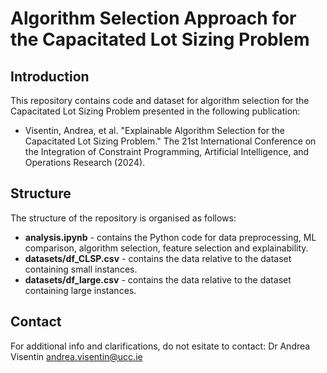 # Algorithm Selection Approach for the Capacitated Lot Sizing Problem

## Introduction
This repository contains code and dataset for algorithm selection for the Capacitated Lot Sizing Problem presented in the following publication:
* Visentin, Andrea, et al. "Explainable Algorithm Selection for the Capacitated Lot Sizing Problem." The 21st International Conference on the Integration of Constraint Programming, Artificial Intelligence,
and Operations Research (2024).

## Structure
The structure of the repository is organised as follows:
* **analysis.ipynb** - contains the Python code for data preprocessing, ML comparison, algorithm selection, feature selection and explainability.
* **datasets/df_CLSP.csv** - contains the data relative to the dataset containing small instances.
* **datasets/df_large.csv** - contains the data relative to the dataset containing large instances.

## Contact 
For additional info and clarifications, do not esitate to contact:
Dr Andrea Visentin
andrea.visentin@ucc.ie

